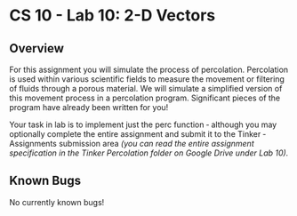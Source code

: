 # CS 10 - Lab 10: 2-D Vectors

## Overview
For this assignment you will simulate the process of percolation. Percolation is used within various scientific fields to measure the movement or filtering of fluids through a porous material. We will simulate a simplified version of this movement process in a percolation program. Significant pieces of the program have already been written for you!

Your task in lab is to implement just the perc function ‐ although you may optionally complete the entire assignment and submit it to the Tinker ‐ Assignments submission area *(you can read the entire assignment specification in the Tinker Percolation folder on Google Drive under Lab 10).*

## Known Bugs
No currently known bugs!
